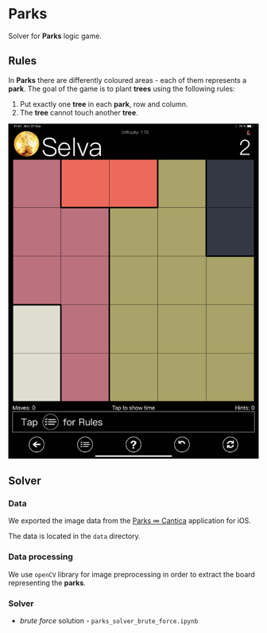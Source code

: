 # Parks

Solver for **Parks** logic game.

## Rules

In **Parks** there are differently coloured areas - each of them represents a **park**.
The goal of the game is to plant **trees** using the following rules:

1. Put exactly one **tree** in each **park**, row and column. 
2. The **tree** cannot touch another **tree**.


![img](./data/selva_2.png)

## Solver 

### Data

We exported the image data from the [Parks ∞ Cantica](http://www.andreasabbatini.com/LogicGames.aspx) application for iOS.

The data is located in the `data` directory.

### Data processing

We use `openCV` library for image preprocessing in order to extract the board representing the **parks**.

### Solver

* *brute force* solution - `parks_solver_brute_force.ipynb`


